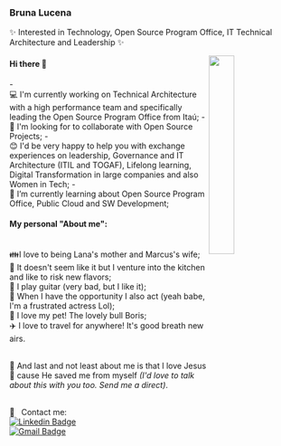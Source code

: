 ### Bruna Lucena

✨ Interested in Technology, Open Source Program Office, IT Technical Architecture and Leadership ✨

<img width="30%" align="right" src="https://i.pinimg.com/originals/0e/8b/ba/0e8bba3b043d49c8064324bedd01997f.gif">  

#### Hi there 👋
-<br/>:computer: I'm currently working on Technical Architecture with a high performance team and specifically leading the Open Source Program Office from Itaú;
-<br/>:purple_heart: I'm looking for to collaborate with Open Source Projects;
-<br/>:blush: I'd be very happy to help you with exchange experiences on leadership, Governance and IT Architecture (ITIL and TOGAF), Lifelong learning, Digital Transformation in large companies and also Women in Tech;
-<br/>:rocket: I’m currently learning about Open Source Program Office, Public Cloud and SW Development;

#### My personal "About me":
<br/>:family:I love to being Lana's mother and Marcus's wife;
<br/>:curry: It doesn't seem like it but I venture into the kitchen and like to risk new flavors;
<br/>:guitar: I play guitar (very bad, but I like it);
<br/>:art: When I have the opportunity I also act (yeah babe, I'm a frustrated actress Lol);
<br/>:dog: I love my pet! The lovely bull Boris;
<br/>:airplane: I love to travel for anywhere! It's good breath new airs.

<br/>:book: And last and not least about me is that I love Jesus :sparkling_heart: cause He saved me from myself 
<i> (I'd love to talk about this with you too. Send me a direct)</i>.

<br/> :email: &nbsp; Contact me:
<br/> [![Linkedin Badge](https://img.shields.io/badge/-BrunaLucena-blue?style=flat-square&logo=Linkedin&logoColor=white&link=https://www.linkedin.com/in/bruna-lucena-76812655/)](https://www.linkedin.com/in/bruna-lucena-76812655/) <br/> [![Gmail Badge](https://img.shields.io/badge/-bruna.lucena@gmail.com-c14438?style=flat-square&logo=Gmail&logoColor=white&link=mailto:bruna.lucena@gmail.com)](mailto:bruna.lucenao@gmail.com)
